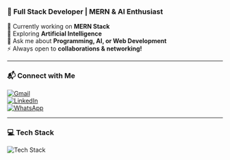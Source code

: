 ### 🚀 Full Stack Developer | MERN & AI Enthusiast  

🔭 Currently working on **MERN Stack**  
🌱 Exploring **Artificial Intelligence**  
💬 Ask me about **Programming, AI, or Web Development**  
⚡ Always open to **collaborations & networking!**  

---

### 📬 Connect with Me  

[![Gmail](https://img.shields.io/badge/Gmail-D14836?style=for-the-badge&logo=gmail&logoColor=white)](mailto:wardaowais123@gmail.com)  
[![LinkedIn](https://img.shields.io/badge/LinkedIn-0077B5?style=for-the-badge&logo=linkedin&logoColor=white)](https://www.linkedin.com/in/wardaowais/)  
[![WhatsApp](https://img.shields.io/badge/WhatsApp-25D366?style=for-the-badge&logo=whatsapp&logoColor=white)](https://wa.me/923222635271)  

---

### 💻 Tech Stack  

![Tech Stack](https://skillicons.dev/icons?i=html,css,js,react,nextjs,tailwind,bootstrap,java,python,mongodb,mysql,git,github,vscode,figma&theme=dark)  
